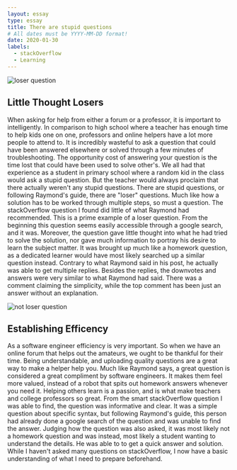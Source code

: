 ```yaml
---
layout: essay
type: essay
title: There are stupid questions
# All dates must be YYYY-MM-DD format!
date: 2020-01-30
labels:
  - stackOverflow
  - Learning
---
```

![loser question](https://github.com/justinhwong/justinhwong.github.io/blob/master/images/losercomment.PNG)

## Little Thought Losers
 When asking for help from either a forum or a professor, it is important to intelligently. In comparison to high school where a teacher has enough time to help kids one on one, professors and online helpers have a lot more people to attend to. It is incredibly wasteful to ask a question that could have been answered elsewhere or solved through a few minutes of troubleshooting. The opportunity cost of answering your question is the time lost that could have been used to solve other's. We all had that experience as a student in primary school where a random kid in the class would ask a stupid question. But the teacher would always proclaim that there actually weren't any stupid questions. There are stupid questions, or following Raymond's guide, there are "loser" questions. Much like how a solution has to be worked through multiple steps, so must a question. 
  The stackOverflow question I found did little of what Raymond had recommended. This is a prime example of a loser question. From the beginning this question seems easily accessible through a google search, and it was. Moreover, the question gave little thought into what he had tried to solve the solution, nor gave much information to portray his desire to learn the subject matter. It was brought up much like a homework question, as a dedicated learner would have most likely searched up a similar question instead. Contrary to what Raymond said in his post, he actually was able to get multiple replies. Besides the replies, the downvotes and answers were very similar to what Raymond had said. There was a comment claiming the simplicity, while the top comment has been just an answer without an explanation.   


![not loser question](https://github.com/justinhwong/justinhwong.github.io/blob/master/images/notlosercomment.PNG)
## Establishing Efficency
  As a software engineer efficiency is very important. So when we have an online forum that helps out the amateurs, we ought to be thankful for their time. Being understandable, and uploading quality questions are a great way to make a helper help you. Much like Raymond says, a great question is considered a great compliment by software engineers. It makes them feel more valued, instead of a robot that spits out homework answers whenever you need it. Helping others learn is a passion, and is what make teachers and college professors so great. From the smart stackOverflow question I was able to find, the question was informative and clear. It was a simple question about specific syntax, but following Raymond's guide, this person had already done a google search of the question and was unable to find the answer. Judging how the question was also asked, it was most likely not a homework question and was instead, most likely a student wanting to understand the details. He was able to to get a quick answer and solution. While I haven't asked many questions on stackOverflow, I now have a basic understanding of what I need to prepare beforehand.

